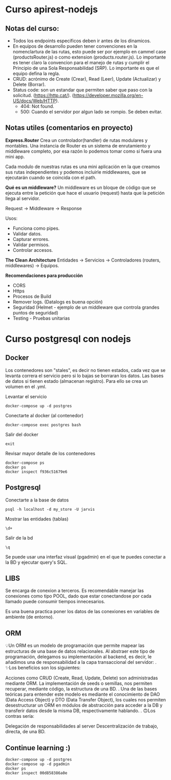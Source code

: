 # Curso apirest-nodejs

## Notas del curso:

* Todos los endpoints especificos deben ir antes de los dinamicos.
* En equipos de desarrollo pueden tener convenciones en la nomenclartura de las rutas, esto puede ser por ejemplo en cammel case (productsRouter.js) o como extension (products.router.js). Lo importante es tener claro la convencion para el manejo de rutas y cumplir el Principio de una Sola Responsabilidad (SRP). Lo importante es que el equipo defina la regla.
* CRUD: acrónimo de Create (Crear), Read (Leer), Update (Actualizar) y Delete (Borrar).
* Status code: son un estandar que permiten saber que paso con la solicitud. (https://http.cat/). (https://developer.mozilla.org/en-US/docs/Web/HTTP).
  - 404: Not found.
  - 500: Cuando el servidor por algun lado se rompio. Se deben evitar.


## Notas utiles (comentarios en proyecto)

**Express.Router**
Crea un controlador(handler) de rutas modulares y montables. Una instancia de Router es un sistema de enrutamiento y middleware completo, por esa razón lo podemos tomar como si fuera una mini app.

Cada modulo de nuestras rutas es una mini aplicación en la que creamos sus rutas independientes y podemos incluirle middlewares, que se ejecutarán cuando se coincida con el path.

**Qué es un middleware?**
Un middleware es un bloque de código que se ejecuta entre la petición que hace el usuario (request) hasta que la petición llega al servidor.

Request -> Middleware -> Response

Usos:

- Funciona como pipes.
- Validar datos.
- Capturar errores.
- Validar permisos.
- Controlar accesos.

**The Clean Architecture**
Entidades -> Servicios -> Controladores (routers, middlewares) -> Equipos.

**Recomendaciones para producción**

- CORS
- Https
- Procesos de Build
- Remover logs. (Datalogs es buena opción)
- Seguridad (Helmet - ejemplo de un middleware que controla grandes puntos de seguridad)
- Testing - Pruebas unitarias

# Curso postgresql con nodejs

## Docker

Los contenedores son "stales", es decir no tienen estados, cada vez que se levanta correra el servicio pero si lo bajas se borraran los datos. Las bases de datos si tienen estado (almacenan registro). Para ello se crea un volumen en el .yml.

Levantar el servicio
```
docker-compose up -d postgres
```

Conectarte al docker (al contenedor)
```
docker-compose exec postgres bash
```

Salir del docker
```
exit
```

Revisar mayor detalle de los contenedores
```
docker-compose ps
docker ps
docker inspect f936c51679e6
```

## Postgresql

Conectarte a la base de datos
```
psql -h localhost -d my_store -U jarvis
```

Mostrar las entidades (tablas)
```
\d+
```

Salir de la bd
```
\q
```

Se puede usar una interfaz visual (pgadmin) en el que te puedes conectar a la BD y ejecutar query's SQL.

## LIBS

Se encarga de conexion a terceros. Es recomendable manejar las conexiones como tipo POOL, dado que estar conectandose por cada llamado puede consumir tiempos innecesarios.

Es una buena practica poner los datos de las conexiones en variables de ambiente (de entorno).

## ORM

💡Un ORM es un modelo de programación que permite mapear las estructuras de una base de datos relacionales.
Al abstraer este tipo de programación, delegamos su implementación al backend, es decir, le añadimos una de responsabilidad a la capa transaccional del servidor:
.
✨Los beneficios son los siguientes:

Acciones como CRUD (Create, Read, Update, Delete) son administradas mediante ORM.
La implementación de seeds o semillas, nos permiten recuperar, mediante código, la estructura de una BD.
.
Una de las bases teóricas para entender este modelo es mediante el conocimiento de DAO (Data Access Object) y DTO (Data Transfer Object), los cuales nos permiten desestructurar un ORM en módulos de abstracción para acceder a la DB y transferir datos desde la misma DB, respectivamente hablando.
.
🙃Los contras sería:

Delegación de responsabilidades al server
Descentralización de trabajo, directa, de una BD.

## Continue learning :)

```
docker-compose up -d postgres
docker-compose up -d pgadmin
docker ps
docker inspect 00d858386a0e
```

